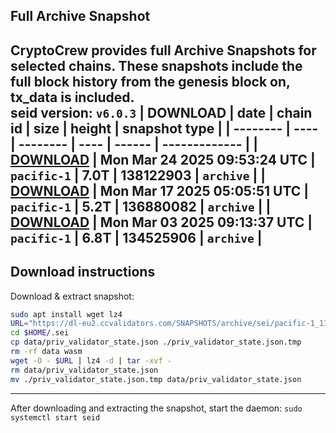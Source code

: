 ## Full Archive Snapshot
CryptoCrew provides full Archive Snapshots for selected chains. These snapshots include the full block history from the genesis block on, tx_data is included.  
seid version: `v6.0.3`
| DOWNLOAD | date | chain id | size | height | snapshot type |
| -------- | ---- | -------- | ---- | ------ | ------------- |
| **[DOWNLOAD](https://dl-eu2.ccvalidators.com/SNAPSHOTS/archive/sei/pacific-1_138122903.tar.lz4)** | Mon Mar 24 2025 09:53:24 UTC | `pacific-1` | 7.0T | 138122903 | `archive` |
| **[DOWNLOAD](https://dl-eu2.ccvalidators.com/SNAPSHOTS/archive/sei/pacific-1_136880082.tar.lz4)** | Mon Mar 17 2025 05:05:51 UTC | `pacific-1` | 5.2T | 136880082 | `archive` |
| **[DOWNLOAD](https://dl-eu2.ccvalidators.com/SNAPSHOTS/archive/sei/pacific-1_134525906.tar.lz4)** | Mon Mar 03 2025 09:13:37 UTC | `pacific-1` | 6.8T | 134525906 | `archive` |
---

## Download instructions
Download & extract snapshot:
```sh
sudo apt install wget lz4
URL="https://dl-eu2.ccvalidators.com/SNAPSHOTS/archive/sei/pacific-1_138122903.tar.lz4"
cd $HOME/.sei
cp data/priv_validator_state.json ./priv_validator_state.json.tmp
rm -rf data wasm
wget -O - $URL | lz4 -d | tar -xvf -
rm data/priv_validator_state.json
mv ./priv_validator_state.json.tmp data/priv_validator_state.json
```

---

After downloading and extracting the snapshot, start the daemon: `sudo systemctl start seid`

